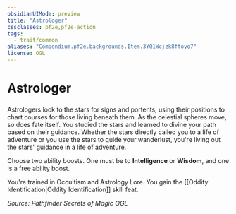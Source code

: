 ```yaml
---
obsidianUIMode: preview
title: "Astrologer"
cssclasses: pf2e,pf2e-action
tags:
  - trait/common
aliases: "Compendium.pf2e.backgrounds.Item.3YQ1Wcjzk8ftoyo7"
license: OGL
---
```

# Astrologer

### 






Astrologers look to the stars for signs and portents, using their positions to chart courses for those living beneath them. As the celestial spheres move, so does fate itself. You studied the stars and learned to divine your path based on their guidance. Whether the stars directly called you to a life of adventure or you use the stars to guide your wanderlust, you're living out the stars' guidance in a life of adventure.

Choose two ability boosts. One must be to **Intelligence** or **Wisdom**, and one is a free ability boost.

You're trained in Occultism and Astrology Lore. You gain the [[Oddity Identification|Oddity Identification]] skill feat.

*Source: Pathfinder Secrets of Magic*
*OGL*